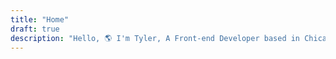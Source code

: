 ```yaml
---
title: "Home"
draft: true
description: "Hello, 🌎 I'm Tyler, A Front-end Developer based in Chicago, IL 🇺🇸"
---
```

